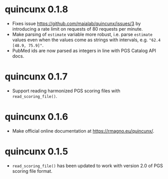 # quincunx 0.1.8

* Fixes issue https://github.com/maialab/quincunx/issues/3 by introducing a
rate limit on requests of 80 requests per minute.
* Make parsing of `estimate` variable more robust, i.e. parse `estimate` values
even when the values come as strings with intervals, e.g. `"62.4 [48.9, 75.9]"`.
* PubMed ids are now parsed as integers in line with PGS Catalog API docs.

# quincunx 0.1.7

* Support reading harmonized PGS scoring files with `read_scoring_file()`.

# quincunx 0.1.6

* Make official online documentation at https://rmagno.eu/quincunx/.

# quincunx 0.1.5

* `read_scoring_file()` has been updated to work with version 2.0 of PGS scoring
file format.
